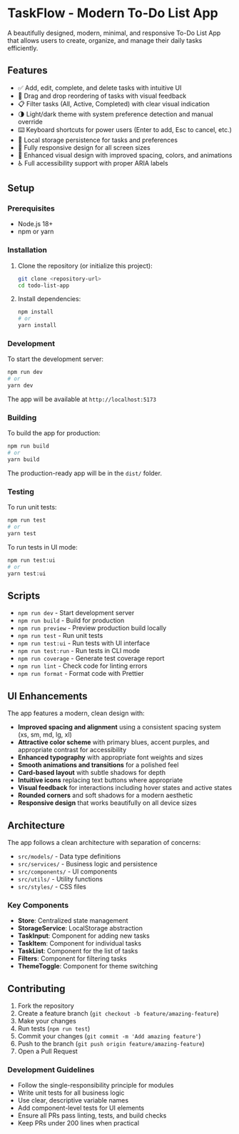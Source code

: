 # TaskFlow - Modern To-Do List App

A beautifully designed, modern, minimal, and responsive To-Do List App that allows users to create, organize, and manage their daily tasks efficiently.

## Features

- ✅ Add, edit, complete, and delete tasks with intuitive UI
- 🔄 Drag and drop reordering of tasks with visual feedback
- 📋 Filter tasks (All, Active, Completed) with clear visual indication
- 🌗 Light/dark theme with system preference detection and manual override
- ⌨️ Keyboard shortcuts for power users (Enter to add, Esc to cancel, etc.)
- 💾 Local storage persistence for tasks and preferences
- 📱 Fully responsive design for all screen sizes
- 🎨 Enhanced visual design with improved spacing, colors, and animations
- ♿ Full accessibility support with proper ARIA labels

## Setup

### Prerequisites

- Node.js 18+
- npm or yarn

### Installation

1. Clone the repository (or initialize this project):
   ```bash
   git clone <repository-url>
   cd todo-list-app
   ```

2. Install dependencies:
   ```bash
   npm install
   # or
   yarn install
   ```

### Development

To start the development server:

```bash
npm run dev
# or
yarn dev
```

The app will be available at `http://localhost:5173`

### Building

To build the app for production:

```bash
npm run build
# or
yarn build
```

The production-ready app will be in the `dist/` folder.

### Testing

To run unit tests:

```bash
npm run test
# or
yarn test
```

To run tests in UI mode:

```bash
npm run test:ui
# or
yarn test:ui
```

## Scripts

- `npm run dev` - Start development server
- `npm run build` - Build for production
- `npm run preview` - Preview production build locally
- `npm run test` - Run unit tests
- `npm run test:ui` - Run tests with UI interface
- `npm run test:run` - Run tests in CLI mode
- `npm run coverage` - Generate test coverage report
- `npm run lint` - Check code for linting errors
- `npm run format` - Format code with Prettier

## UI Enhancements

The app features a modern, clean design with:

- **Improved spacing and alignment** using a consistent spacing system (xs, sm, md, lg, xl)
- **Attractive color scheme** with primary blues, accent purples, and appropriate contrast for accessibility
- **Enhanced typography** with appropriate font weights and sizes
- **Smooth animations and transitions** for a polished feel
- **Card-based layout** with subtle shadows for depth
- **Intuitive icons** replacing text buttons where appropriate
- **Visual feedback** for interactions including hover states and active states
- **Rounded corners** and soft shadows for a modern aesthetic
- **Responsive design** that works beautifully on all device sizes

## Architecture

The app follows a clean architecture with separation of concerns:

- `src/models/` - Data type definitions
- `src/services/` - Business logic and persistence
- `src/components/` - UI components
- `src/utils/` - Utility functions
- `src/styles/` - CSS files

### Key Components

- **Store**: Centralized state management
- **StorageService**: LocalStorage abstraction
- **TaskInput**: Component for adding new tasks
- **TaskItem**: Component for individual tasks
- **TaskList**: Component for the list of tasks
- **Filters**: Component for filtering tasks
- **ThemeToggle**: Component for theme switching

## Contributing

1. Fork the repository
2. Create a feature branch (`git checkout -b feature/amazing-feature`)
3. Make your changes
4. Run tests (`npm run test`)
5. Commit your changes (`git commit -m 'Add amazing feature'`)
6. Push to the branch (`git push origin feature/amazing-feature`)
7. Open a Pull Request

### Development Guidelines

- Follow the single-responsibility principle for modules
- Write unit tests for all business logic
- Use clear, descriptive variable names
- Add component-level tests for UI elements
- Ensure all PRs pass linting, tests, and build checks
- Keep PRs under 200 lines when practical